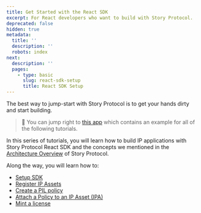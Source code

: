 ```yaml
---
title: Get Started with the React SDK
excerpt: For React developers who want to build with Story Protocol.
deprecated: false
hidden: true
metadata:
  title: ''
  description: ''
  robots: index
next:
  description: ''
  pages:
    - type: basic
      slug: react-sdk-setup
      title: React SDK Setup
---
```

The best way to jump-start with Story Protocol is to get your hands dirty and start building. 

> 🏁 You can jump right to [this app](https://github.com/storyprotocol/tutorial-react) which contains an example for all of the following tutorials.

In this series of tutorials, you will learn how to build IP applications with Story Protocol React SDK and the concepts we mentioned in the [Architecture Overview](doc:overview) of Story Protocol. 

Along the way, you will learn how to:

* [Setup SDK](doc:react-sdk-setup)
* [Register IP Assets](https://docs.storyprotocol.xyz/docs/react-sdk-register-an-nft-as-an-ip-asset)
* [Create a PIL policy](doc:react-sdk-create-a-pil-policy)
* [Attach a Policy to an IP Asset (IPA)](doc:react-sdk-attach-a-policy-to-an-ip-asset)
* [Mint a license](doc:react-sdk-mint-a-license)
